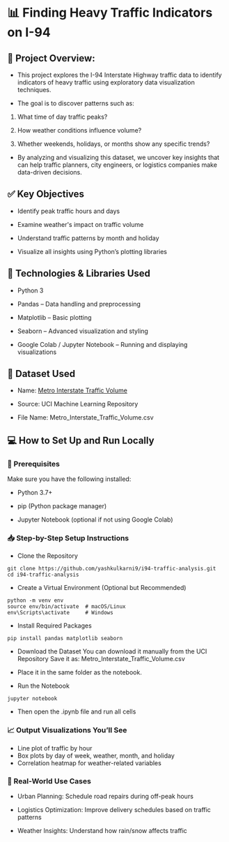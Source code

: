 # 📊 Finding Heavy Traffic Indicators on I-94

## 🧠 Project Overview:
- This project explores the I-94 Interstate Highway traffic data to identify indicators of heavy traffic using exploratory data visualization techniques.

- The goal is to discover patterns such as:
1. What time of day traffic peaks?

2. How weather conditions influence volume?

3. Whether weekends, holidays, or months show any specific trends?

- By analyzing and visualizing this dataset, we uncover key insights that can help traffic planners, city engineers, or logistics companies make data-driven decisions.

## ✅ Key Objectives
- Identify peak traffic hours and days

- Examine weather's impact on traffic volume

- Understand traffic patterns by month and holiday

- Visualize all insights using Python’s plotting libraries

## 🧰 Technologies & Libraries Used

- Python 3

- Pandas – Data handling and preprocessing

- Matplotlib – Basic plotting

- Seaborn – Advanced visualization and styling

- Google Colab / Jupyter Notebook – Running and displaying visualizations

## 📁 Dataset Used
- Name: [Metro Interstate Traffic Volume](https://archive.ics.uci.edu/dataset/492/metro+interstate+traffic+volume)

- Source: UCI Machine Learning Repository

- File Name: Metro_Interstate_Traffic_Volume.csv

## 💻 How to Set Up and Run Locally
### 🔧 Prerequisites
Make sure you have the following installed:

- Python 3.7+

- pip (Python package manager)

- Jupyter Notebook (optional if not using Google Colab)

### 📥 Step-by-Step Setup Instructions
- Clone the Repository
```
git clone https://github.com/yashkulkarni9/i94-traffic-analysis.git
cd i94-traffic-analysis
```
- Create a Virtual Environment (Optional but Recommended)
```
python -m venv env
source env/bin/activate  # macOS/Linux
env\Scripts\activate     # Windows
```

- Install Required Packages
```
pip install pandas matplotlib seaborn
```
- Download the Dataset You can download it manually from the UCI Repository
Save it as:
Metro_Interstate_Traffic_Volume.csv

- Place it in the same folder as the notebook.

- Run the Notebook
```
jupyter notebook
```
- Then open the .ipynb file and run all cells
### 📈 Output Visualizations You’ll See
- Line plot of traffic by hour
- Box plots by day of week, weather, month, and holiday
- Correlation heatmap for weather-related variables

### 🎯 Real-World Use Cases
- Urban Planning: Schedule road repairs during off-peak hours

- Logistics Optimization: Improve delivery schedules based on traffic patterns

- Weather Insights: Understand how rain/snow affects traffic
